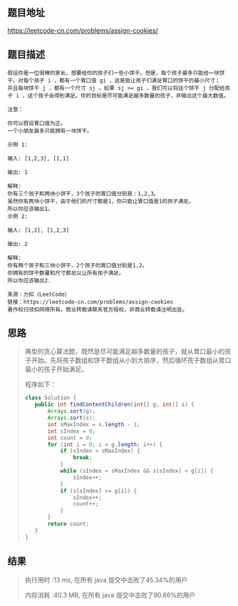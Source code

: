 
## 题目地址
https://leetcode-cn.com/problems/assign-cookies/

## 题目描述
```
假设你是一位很棒的家长，想要给你的孩子们一些小饼干。但是，每个孩子最多只能给一块饼干。对每个孩子 i ，都有一个胃口值 gi ，这是能让孩子们满足胃口的饼干的最小尺寸；
并且每块饼干 j ，都有一个尺寸 sj 。如果 sj >= gi ，我们可以将这个饼干 j 分配给孩子 i ，这个孩子会得到满足。你的目标是尽可能满足越多数量的孩子，并输出这个最大数值。

注意：

你可以假设胃口值为正。
一个小朋友最多只能拥有一块饼干。

示例 1:

输入: [1,2,3], [1,1]

输出: 1

解释: 
你有三个孩子和两块小饼干，3个孩子的胃口值分别是：1,2,3。
虽然你有两块小饼干，由于他们的尺寸都是1，你只能让胃口值是1的孩子满足。
所以你应该输出1。
示例 2:

输入: [1,2], [1,2,3]

输出: 2

解释: 
你有两个孩子和三块小饼干，2个孩子的胃口值分别是1,2。
你拥有的饼干数量和尺寸都足以让所有孩子满足。
所以你应该输出2.

来源：力扣（LeetCode）
链接：https://leetcode-cn.com/problems/assign-cookies
著作权归领扣网络所有。商业转载请联系官方授权，非商业转载请注明出处。
```

## 思路

>   典型的贪心算法题，既然是尽可能满足越多数量的孩子，就从胃口最小的孩子开始。先将孩子数组和饼干数组从小到大排序，然后循环孩子数组从胃口最小的孩子开始满足。
>
>    程序如下：
>
>   ```java
>   class Solution {
>      public int findContentChildren(int[] g, int[] s) {
>          Arrays.sort(g);
>          Arrays.sort(s);
>          int sMaxIndex = s.length - 1;
>          int sIndex = 0;
>          int count = 0;
>          for (int i = 0; i < g.length; i++) {
>              if (sIndex > sMaxIndex) {
>                  break;
>              }
>              while (sIndex < sMaxIndex && s[sIndex] < g[i]) {
>                  sIndex++;
>              }
>              if (s[sIndex] >= g[i]) {
>                  sIndex++;
>                  count++;
>              }
>          }
>          return count;
>      }
>   }
>   ```
>
>   

## 结果

> 执行用时 :13 ms, 在所有 java 提交中击败了45.34%的用户
>
> 内存消耗 :40.3 MB, 在所有 java 提交中击败了90.66%的用户

